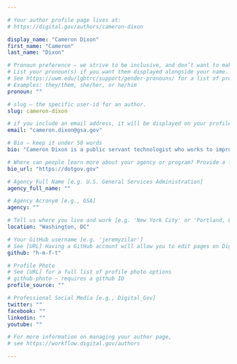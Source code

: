 ```yaml
---

# Your author profile page lives at:
# https://digital.gov/authors/cameron-dixon

display_name: "Cameron Dixon"
first_name: "Cameron"
last_name: "Dixon"

# Pronoun preference — we strive to be inclusive, and don’t want to make assumptions on a person’s first name (be it a gender-neutral name, or is one more common in languages other than English). Learn more http://www.MyPronouns.org
# List your pronoun(s) if you want them displayed alongside your name. Leave it blank and we'll use just your name.
# See https://uwm.edu/lgbtrc/support/gender-pronouns/ for a list of pronouns
# Examples: they/them, she/her, or he/him
pronoun: ""

# slug — the specific user-id for an author.
slug: cameron-dixon

# if you include an email address, it will be displayed on your profile page
email: "cameron.dixon@gsa.gov"

# Bio — keep it under 50 words
bio: "Cameron Dixon is a public servant technologist who works to improve information security practices in government organizations. His efforts are human-centered, focused on protecting people, not data. He entered government service through the National Science Foundation&#39;s [Cybercorp&amp;#174;: Scholarship for Service](https://www.sfs.opm.gov/)."

# Where can people learn more about your agency or program? Provide a full URL [e.g. 'https://www.example.gov/']
bio_url: "https://dotgov.gov"

# Agency Full Name [e.g. U.S. General Services Administration]
agency_full_name: ""

# Agency Acronym [e.g., GSA]
agency: ""

# Tell us where you live and work [e.g. 'New York City' or 'Portland, OR']
location: "Washington, DC"

# Your GitHub username [e.g. 'jeremyzilar']
# See [URL] Having a GitHub account will allow you to edit pages on DigitalGov. The image used in your GitHub account can also be used to populate your digital.gov profile photo.
github: "h-m-f-t"

# Profile Photo
# See [URL] for a full list of profile photo options
# github-photo — requires a github ID
profile_source: ""

# Professional Social Media [e.g., Digital_Gov]
twitter: ""
facebook: ""
linkedin: ""
youtube: ""

# For more information on managing your author page,
# see https://workflow.digital.gov/authors

---
```

